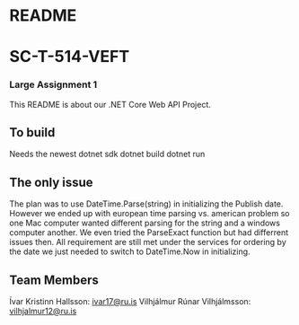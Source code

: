 # README
# SC-T-514-VEFT
### Large Assignment 1
This README is about our .NET Core Web API Project.

## To build
Needs the newest dotnet sdk
dotnet build
dotnet run

## The only issue
The plan was to use DateTime.Parse(string) in initializing the Publish date.
However we ended up with european time parsing vs. american problem so one Mac 
computer wanted different parsing for the string and a windows computer another. We
even tried the ParseExact function but had differrent issues then. All requirement are
still met under the services for ordering by the date we just needed to switch to 
DateTime.Now in initializing.

## Team Members
Ívar Kristinn Hallsson: ivar17@ru.is
Vilhjálmur Rúnar Vilhjálmsson: vilhjalmur12@ru.is


